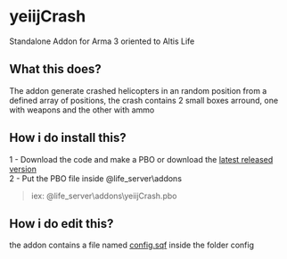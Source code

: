 # yeiijCrash
Standalone Addon for Arma 3 oriented to Altis Life

## What this does?
The addon generate crashed helicopters in an random position from a defined array of positions, the crash contains 2 small boxes arround, one with weapons and the other with ammo

## How i do install this?
1 - Download the code and make a PBO or download the [latest released version](https://github.com/yeiij/yeiijCrash/releases)
<br>
2 - Put the PBO file inside @life_server\addons
> iex: @life_server\addons\yeiijCrash.pbo

## How i do edit this?
the addon contains a file named [config.sqf](https://github.com/yeiij/yeiijCrash/blob/master/config/config.sqf) inside the folder config

